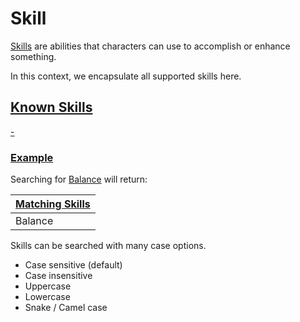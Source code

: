 # Skill

[Skills](http://ddowiki.com/page/Skills "DDO Wiki: Skills") are abilities that characters can use to accomplish or enhance something.

In this context, we encapsulate all supported skills here.

## [Known Skills](- "#value=values")

[-](- "ext:embed=prettyPrint()")

### [Example](- "Search")

Searching for [Balance](- "#searchString") will return:

| [ ][search] [Matching Skills][match]|
|------------------------------------------|
| Balance |

[search]: - "c:verify-rows=#username:withNameAsList(#searchString)"
[_matchStrategy_]: - "c:matchStrategy=KeyMatch"
[match]: - "?=#username"

Skills can be searched with many case options.
* Case sensitive (default)
* Case insensitive
* Uppercase
* Lowercase
* Snake / Camel case

